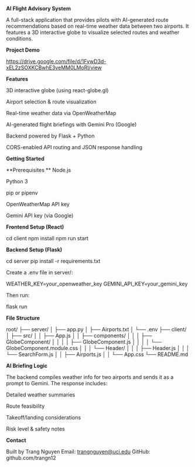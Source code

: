 **AI Flight Advisory System**

A full-stack application that provides pilots with AI-generated route recommendations based on real-time weather data between two airports. It features a 3D interactive globe to visualize selected routes and weather conditions.

**Project Demo**

https://drive.google.com/file/d/1FvwD3d-xEL2zSOXKCBwhE3veMM0LMoRl/view

**Features**

3D interactive globe (using react-globe.gl)

Airport selection & route visualization

Real-time weather data via OpenWeatherMap

AI-generated flight briefings with Gemini Pro (Google)

Backend powered by Flask + Python

CORS-enabled API routing and JSON response handling

**Getting Started**

**Prerequisites
**
Node.js

Python 3

pip or pipenv

OpenWeatherMap API key

Gemini API key (via Google)

**Frontend Setup (React)**

cd client
npm install
npm run start

**Backend Setup (Flask)**

cd server
pip install -r requirements.txt

Create a .env file in server/:

WEATHER_KEY=your_openweather_key
GEMINI_API_KEY=your_gemini_key

Then run:

flask run

**File Structure**

root/
├── server/
│   ├── app.py
│   ├── Airports.txt
│   └── .env
├── client/
│   ├── src/
│   │   ├── App.js
│   │   ├── components/
│   │   │   ├── GlobeComponent/
│   │   │   │   ├── GlobeComponent.js
│   │   │   │   └── GlobeComponent.module.css
│   │   │   └── Header/
│   │   │       ├── Header.js
│   │   │       └── SearchForm.js
│   │   ├── Airports.js
│   │   └── App.css
└── README.md

**AI Briefing Logic**

The backend compiles weather info for two airports and sends it as a prompt to Gemini. The response includes:

Detailed weather summaries

Route feasibility

Takeoff/landing considerations

Risk level & safety notes

**Contact**

Built by Trang Nguyen
Email: trangnguyen@uci.edu
GitHub: github.com/trangn12
